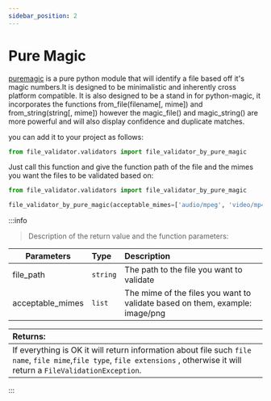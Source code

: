 ```yaml
---
sidebar_position: 2
---
```


# Pure Magic


[puremagic](https://github.com/cdgriffith/puremagic) is a pure python module that will identify a file based off it's magic numbers.It is designed to be minimalistic and inherently cross platform compatible. It is also designed to be a stand in for python-magic, it incorporates the functions from_file(filename[, mime]) and from_string(string[, mime]) however the magic_file() and magic_string() are more powerful and will also display confidence and duplicate matches.

you can add it to your project as follows:

```python
from file_validator.validators import file_validator_by_pure_magic
```

Just call this function and give the function path of the file and the mimes
you want the files to be validated based on:

```python
from file_validator.validators import file_validator_by_pure_magic

file_validator_by_pure_magic(acceptable_mimes=['audio/mpeg', 'video/mp4'], file_path='/path/to/file')
```


:::info

> Description of the return value and the function parameters:

| Parameters | Type           | Description     |
|-----------|:--------------|:------|
| file_path | `string` | The path to the file you want to validate  |
| acceptable_mimes     | `list`      | The mime of the files you want to validate based on them, example: image/png   |

| Returns:                                                                                                                                                                       |
|:-------------------------------------------------------------------------------------------------------------------------------------------------------------------------------|
| If everything is OK it will return information about file such `file name`, `file mime`,`file type`, `file extensions` , otherwise it will return a `FileValidationException`. |


:::
